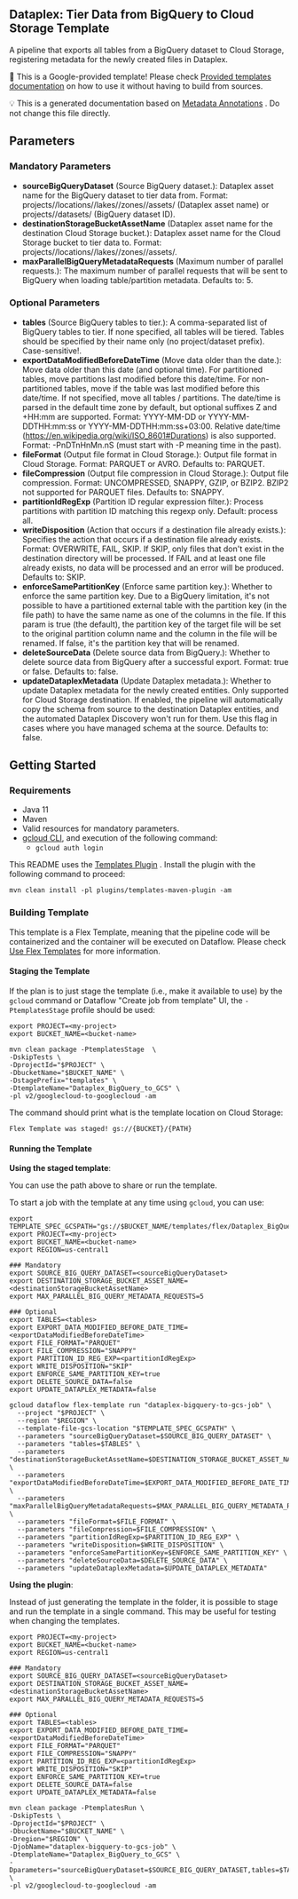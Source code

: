 Dataplex: Tier Data from BigQuery to Cloud Storage Template
---
A pipeline that exports all tables from a BigQuery dataset to Cloud Storage, registering metadata for the newly created files in Dataplex.

:memo: This is a Google-provided template! Please
check [Provided templates documentation](https://cloud.google.com/dataflow/docs/guides/templates/provided-templates)
on how to use it without having to build from sources.

:bulb: This is a generated documentation based
on [Metadata Annotations](https://github.com/GoogleCloudPlatform/DataflowTemplates#metadata-annotations)
. Do not change this file directly.

## Parameters

### Mandatory Parameters

* **sourceBigQueryDataset** (Source BigQuery dataset.): Dataplex asset name for the BigQuery dataset to tier data from. Format: projects/<name>/locations/<loc>/lakes/<lake-name>/zones/<zone-name>/assets/<asset name> (Dataplex asset name) or projects/<name>/datasets/<dataset-id> (BigQuery dataset ID).
* **destinationStorageBucketAssetName** (Dataplex asset name for the destination Cloud Storage bucket.): Dataplex asset name for the Cloud Storage bucket to tier data to. Format: projects/<name>/locations/<loc>/lakes/<lake-name>/zones/<zone-name>/assets/<asset name>.
* **maxParallelBigQueryMetadataRequests** (Maximum number of parallel requests.): The maximum number of parallel requests that will be sent to BigQuery when loading table/partition metadata. Defaults to: 5.

### Optional Parameters

* **tables** (Source BigQuery tables to tier.): A comma-separated list of BigQuery tables to tier. If none specified, all tables will be tiered. Tables should be specified by their name only (no project/dataset prefix). Case-sensitive!.
* **exportDataModifiedBeforeDateTime** (Move data older than the date.): Move data older than this date (and optional time). For partitioned tables, move partitions last modified before this date/time. For non-partitioned tables, move if the table was last modified before this date/time. If not specified, move all tables / partitions. The date/time is parsed in the default time zone by default, but optional suffixes Z and +HH:mm are supported. Format: YYYY-MM-DD or YYYY-MM-DDTHH:mm:ss or YYYY-MM-DDTHH:mm:ss+03:00. Relative date/time (https://en.wikipedia.org/wiki/ISO_8601#Durations) is also supported. Format: -PnDTnHnMn.nS (must start with -P meaning time in the past).
* **fileFormat** (Output file format in Cloud Storage.): Output file format in Cloud Storage. Format: PARQUET or AVRO. Defaults to: PARQUET.
* **fileCompression** (Output file compression in Cloud Storage.): Output file compression. Format: UNCOMPRESSED, SNAPPY, GZIP, or BZIP2. BZIP2 not supported for PARQUET files. Defaults to: SNAPPY.
* **partitionIdRegExp** (Partition ID regular expression filter.): Process partitions with partition ID matching this regexp only. Default: process all.
* **writeDisposition** (Action that occurs if a destination file already exists.): Specifies the action that occurs if a destination file already exists. Format: OVERWRITE, FAIL, SKIP. If SKIP, only files that don't exist in the destination directory will be processed. If FAIL and at least one file already exists, no data will be processed and an error will be produced. Defaults to: SKIP.
* **enforceSamePartitionKey** (Enforce same partition key.): Whether to enforce the same partition key. Due to a BigQuery limitation, it's not possible to have a partitioned external table with the partition key (in the file path) to have the same name as one of the columns in the file. If this param is true (the default), the partition key of the target file will be set to the original partition column name and the column in the file will be renamed. If false, it's the partition key that will be renamed.
* **deleteSourceData** (Delete source data from BigQuery.): Whether to delete source data from BigQuery after a successful export. Format: true or false. Defaults to: false.
* **updateDataplexMetadata** (Update Dataplex metadata.): Whether to update Dataplex metadata for the newly created entities. Only supported for Cloud Storage destination. If enabled, the pipeline will automatically copy the schema from source to the destination Dataplex entities, and the automated Dataplex Discovery won't run for them. Use this flag in cases where you have managed schema at the source. Defaults to: false.

## Getting Started

### Requirements

* Java 11
* Maven
* Valid resources for mandatory parameters.
* [gcloud CLI](https://cloud.google.com/sdk/gcloud), and execution of the
  following command:
    * `gcloud auth login`

This README uses
the [Templates Plugin](https://github.com/GoogleCloudPlatform/DataflowTemplates#templates-plugin)
. Install the plugin with the following command to proceed:

```shell
mvn clean install -pl plugins/templates-maven-plugin -am
```

### Building Template

This template is a Flex Template, meaning that the pipeline code will be
containerized and the container will be executed on Dataflow. Please
check [Use Flex Templates](https://cloud.google.com/dataflow/docs/guides/templates/using-flex-templates)
for more information.

#### Staging the Template

If the plan is to just stage the template (i.e., make it available to use) by
the `gcloud` command or Dataflow "Create job from template" UI,
the `-PtemplatesStage` profile should be used:

```shell
export PROJECT=<my-project>
export BUCKET_NAME=<bucket-name>

mvn clean package -PtemplatesStage  \
-DskipTests \
-DprojectId="$PROJECT" \
-DbucketName="$BUCKET_NAME" \
-DstagePrefix="templates" \
-DtemplateName="Dataplex_BigQuery_to_GCS" \
-pl v2/googlecloud-to-googlecloud -am
```

The command should print what is the template location on Cloud Storage:

```
Flex Template was staged! gs://{BUCKET}/{PATH}
```


#### Running the Template

**Using the staged template**:

You can use the path above to share or run the template.

To start a job with the template at any time using `gcloud`, you can use:

```shell
export TEMPLATE_SPEC_GCSPATH="gs://$BUCKET_NAME/templates/flex/Dataplex_BigQuery_to_GCS"
export PROJECT=<my-project>
export BUCKET_NAME=<bucket-name>
export REGION=us-central1

### Mandatory
export SOURCE_BIG_QUERY_DATASET=<sourceBigQueryDataset>
export DESTINATION_STORAGE_BUCKET_ASSET_NAME=<destinationStorageBucketAssetName>
export MAX_PARALLEL_BIG_QUERY_METADATA_REQUESTS=5

### Optional
export TABLES=<tables>
export EXPORT_DATA_MODIFIED_BEFORE_DATE_TIME=<exportDataModifiedBeforeDateTime>
export FILE_FORMAT="PARQUET"
export FILE_COMPRESSION="SNAPPY"
export PARTITION_ID_REG_EXP=<partitionIdRegExp>
export WRITE_DISPOSITION="SKIP"
export ENFORCE_SAME_PARTITION_KEY=true
export DELETE_SOURCE_DATA=false
export UPDATE_DATAPLEX_METADATA=false

gcloud dataflow flex-template run "dataplex-bigquery-to-gcs-job" \
  --project "$PROJECT" \
  --region "$REGION" \
  --template-file-gcs-location "$TEMPLATE_SPEC_GCSPATH" \
  --parameters "sourceBigQueryDataset=$SOURCE_BIG_QUERY_DATASET" \
  --parameters "tables=$TABLES" \
  --parameters "destinationStorageBucketAssetName=$DESTINATION_STORAGE_BUCKET_ASSET_NAME" \
  --parameters "exportDataModifiedBeforeDateTime=$EXPORT_DATA_MODIFIED_BEFORE_DATE_TIME" \
  --parameters "maxParallelBigQueryMetadataRequests=$MAX_PARALLEL_BIG_QUERY_METADATA_REQUESTS" \
  --parameters "fileFormat=$FILE_FORMAT" \
  --parameters "fileCompression=$FILE_COMPRESSION" \
  --parameters "partitionIdRegExp=$PARTITION_ID_REG_EXP" \
  --parameters "writeDisposition=$WRITE_DISPOSITION" \
  --parameters "enforceSamePartitionKey=$ENFORCE_SAME_PARTITION_KEY" \
  --parameters "deleteSourceData=$DELETE_SOURCE_DATA" \
  --parameters "updateDataplexMetadata=$UPDATE_DATAPLEX_METADATA"
```


**Using the plugin**:

Instead of just generating the template in the folder, it is possible to stage
and run the template in a single command. This may be useful for testing when
changing the templates.

```shell
export PROJECT=<my-project>
export BUCKET_NAME=<bucket-name>
export REGION=us-central1

### Mandatory
export SOURCE_BIG_QUERY_DATASET=<sourceBigQueryDataset>
export DESTINATION_STORAGE_BUCKET_ASSET_NAME=<destinationStorageBucketAssetName>
export MAX_PARALLEL_BIG_QUERY_METADATA_REQUESTS=5

### Optional
export TABLES=<tables>
export EXPORT_DATA_MODIFIED_BEFORE_DATE_TIME=<exportDataModifiedBeforeDateTime>
export FILE_FORMAT="PARQUET"
export FILE_COMPRESSION="SNAPPY"
export PARTITION_ID_REG_EXP=<partitionIdRegExp>
export WRITE_DISPOSITION="SKIP"
export ENFORCE_SAME_PARTITION_KEY=true
export DELETE_SOURCE_DATA=false
export UPDATE_DATAPLEX_METADATA=false

mvn clean package -PtemplatesRun \
-DskipTests \
-DprojectId="$PROJECT" \
-DbucketName="$BUCKET_NAME" \
-Dregion="$REGION" \
-DjobName="dataplex-bigquery-to-gcs-job" \
-DtemplateName="Dataplex_BigQuery_to_GCS" \
-Dparameters="sourceBigQueryDataset=$SOURCE_BIG_QUERY_DATASET,tables=$TABLES,destinationStorageBucketAssetName=$DESTINATION_STORAGE_BUCKET_ASSET_NAME,exportDataModifiedBeforeDateTime=$EXPORT_DATA_MODIFIED_BEFORE_DATE_TIME,maxParallelBigQueryMetadataRequests=$MAX_PARALLEL_BIG_QUERY_METADATA_REQUESTS,fileFormat=$FILE_FORMAT,fileCompression=$FILE_COMPRESSION,partitionIdRegExp=$PARTITION_ID_REG_EXP,writeDisposition=$WRITE_DISPOSITION,enforceSamePartitionKey=$ENFORCE_SAME_PARTITION_KEY,deleteSourceData=$DELETE_SOURCE_DATA,updateDataplexMetadata=$UPDATE_DATAPLEX_METADATA" \
-pl v2/googlecloud-to-googlecloud -am
```

